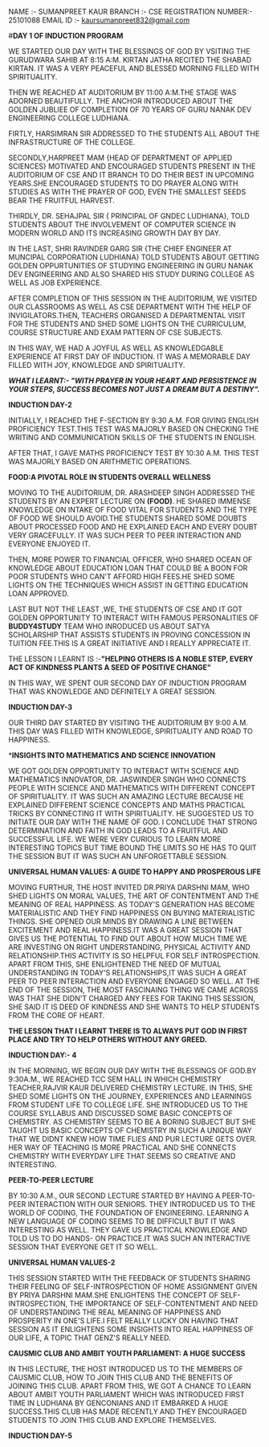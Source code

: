 NAME :- SUMANPREET KAUR 
BRANCH :- CSE
REGISTRATION NUMBER:- 25101088
EMAIL ID :- kaursumanpreet832@gmail.com

#**DAY 1 OF INDUCTION PROGRAM**

WE STARTED OUR DAY WITH THE BLESSINGS OF GOD BY VSITING THE GURUDWARA SAHIB AT 8:15 A:M. KIRTAN JATHA RECITED THE SHABAD KIRTAN. IT WAS A VERY PEACEFUL AND BLESSED MORNING FILLED WITH SPIRITUALITY.

THEN WE REACHED AT AUDITORIUM BY 11:00 A:M.THE STAGE WAS ADORNED BEAUTIFULLY. THE ANCHOR INTRODUCED ABOUT THE GOLDEN JUBLIEE OF COMPLETION OF 70 YEARS OF GURU NANAK DEV ENGINEERING COLLEGE LUDHIANA.

FIRTLY, HARSIMRAN SIR ADDRESSED TO THE STUDENTS ALL ABOUT THE INFRASTRUCTURE OF THE COLLEGE.

SECONDLY,HARPREET MAM {HEAD OF DEPARTMENT OF APPLIED SCIENCES} MOTIVATED AND ENCOURAGED STUDENTS PRESENT IN THE AUDITORIUM OF CSE AND IT BRANCH TO DO THEIR BEST IN UPCOMING YEARS.SHE ENCOURAGED STUDENTS TO DO PRAYER ALONG WITH STUDIES AS WITH THE PRAYER OF GOD, EVEN THE SMALLEST SEEDS BEAR THE FRUITFUL HARVEST.

THIRDLY, DR. SEHAJPAL SIR { PRINCIPAL OF GNDEC LUDHIANA}, TOLD STUDENTS ABOUT THE INVOLVEMENT OF COMPUTER SCIENCE IN MODERN WORLD AND ITS INCREASING GROWTH DAY BY DAY.

IN THE LAST, SHRI RAVINDER GARG SIR {THE CHIEF ENGINEER AT MUNCIPAL CORPORATION LUDHIANA} TOLD STUDENTS ABOUT GETTING GOLDEN OPPURTUNITIES OF STUDYING ENGINEERING IN GURU NANAK DEV ENGINEERING AND ALSO SHARED HIS STUDY DURING COLLEGE AS WELL AS JOB EXPERIENCE.

AFTER COMPLETION OF THIS SESSION IN THE AUDITORIUM, WE VISITED OUR CLASSROOMS AS WELL AS CSE DEPARTMENT WITH THE HELP OF INVIGILATORS.THEN, TEACHERS ORGANISED A DEPARTMENTAL VISIT FOR THE STUDENTS AND SHED SOME LIGHTS ON THE CURRICULUM, COURSE STRUCTURE AND EXAM PATTERN OF CSE SUBJECTS.

IN THIS WAY, WE HAD A JOYFUL AS WELL AS KNOWLEDGABLE EXPERIENCE AT FIRST DAY OF INDUCTION. IT WAS A MEMORABLE DAY FILLED WITH JOY, KNOWLEDGE AND SPIRITUALITY.

***WHAT I LEARNT:- "WITH PRAYER IN YOUR HEART AND PERSISTENCE IN YOUR STEPS, SUCCESS BECOMES NOT JUST A DREAM BUT A DESTINY".***

**INDUCTION DAY-2**

INITIALLY, I REACHED THE F-SECTION BY 9:30 A.M. FOR GIVING ENGLISH PROFICIENCY TEST.THIS TEST WAS MAJORLY BASED ON CHECKING THE WRITING AND COMMUNICATION SKILLS OF THE STUDENTS IN ENGLISH.

AFTER THAT, I GAVE MATHS PROFICIENCY TEST BY 10:30 A.M. THIS TEST WAS MAJORLY BASED ON ARITHMETIC OPERATIONS.

**FOOD:A PIVOTAL ROLE IN STUDENTS OVERALL WELLNESS**

MOVING TO THE AUDITORIUM, DR. ARASHDEEP SINGH ADDRESSED THE STUDENTS BY AN EXPERT LECTURE ON **(FOOD)**. HE SHARED IMMENSE KNOWLEDGE ON INTAKE OF FOOD VITAL FOR STUDENTS AND THE TYPE OF FOOD WE SHOULD AVOID.THE STUDENTS SHARED SOME DOUBTS ABOUT PROCESSED FOOD AND HE EXPLAINED EACH AND EVERY DOUBT VERY GRACEFULLY. IT WAS SUCH PEER TO PEER INTERACTION AND EVERYONE ENJOYED IT.


THEN, MORE POWER TO FINANCIAL OFFICER, WHO SHARED OCEAN OF KNOWLEDGE ABOUT EDUCATION LOAN THAT COULD BE A BOON FOR POOR STUDENTS WHO CAN'T AFFORD HIGH FEES.HE SHED SOME LIGHTS ON THE TECHNIQUES WHICH ASSIST IN GETTING EDUCATION LOAN APPROVED.

LAST BUT NOT THE LEAST ,WE, THE STUDENTS OF CSE AND IT GOT GOLDEN OPPORTUNITY TO INTERACT WITH FAMOUS PERSONALITIES OF **BUDDY4STUDY** TEAM WHO INRODUCED US ABOUT SATYA SCHOLARSHIP THAT ASSISTS STUDENTS IN PROVING CONCESSION IN TUITION FEE.THIS IS A GREAT INITIATIVE AND I REALLY APPRECIATE IT.

THE LESSON I LEARNT IS :-**"HELPING OTHERS IS A NOBLE STEP, EVERY ACT OF KINDNESS PLANTS A SEED OF POSITIVE CHANGE"**

IN THIS WAY, WE SPENT OUR SECOND DAY OF INDUCTION PROGRAM THAT WAS KNOWLEDGE AND DEFINITELY A GREAT SESSION.

**INDUCTION DAY-3**

OUR THIRD DAY STARTED BY VISITING THE AUDITORIUM BY 9:00 A.M. THIS DAY WAS FILLED WITH KNOWLEDGE, SPIRITUALITY AND ROAD TO HAPPINESS.

***INSIGHTS INTO MATHEMATICS AND SCIENCE INNOVATION**

WE GOT GOLDEN OPPORTUNITY TO INTERACT WITH SCIENCE AND MATHEMATICS INNOVATOR, DR. JASWINDER SINGH WHO CONNECTS PEOPLE WITH SCIENCE AND MATHEMATICS WITH DIFFERENT CONCEPT OF SPIRITUALITY.  IT WAS SUCH AN AMAZING LECTURE BECAUSE HE EXPLAINED DIFFERENT SCIENCE CONCEPTS AND MATHS PRACTICAL TRICKS BY CONNECTING IT WITH SPIRITUALITY. HE SUGGESTED US TO INITIATE OUR DAY WITH THE NAME OF GOD. I CONCLUDE THAT STRONG DETERMINATION AND FAITH IN GOD LEADS TO A FRUITFUL AND SUCCESSFUL LIFE. WE WERE VERY CURIOUS TO LEARN MORE INTERESTING TOPICS BUT TIME BOUND THE LIMITS SO HE HAS TO QUIT THE SESSION BUT IT WAS SUCH AN UNFORGETTABLE SESSION.

**UNIVERSAL HUMAN VALUES: A GUIDE TO HAPPY AND PROSPEROUS LIFE**

MOVING FURTHUR, THE HOST INVITED DR.PRIYA DARSHNI MAM, WHO SHED LIGHTS ON MORAL VALUES, THE ART OF CONTENTMENT AND THE MEANING OF REAL HAPPINESS. AS TODAY'S GENERATION HAS BECOME MATERIALISTIC AND THEY FIND HAPPINESS ON BUYING MATERIALISTIC THINGS. SHE OPENED OUR MINDS BY DRAWING A LINE BETWEEN EXCITEMENT AND REAL HAPPINESS.IT WAS A GREAT SESSION THAT GIVES US THE POTENTIAL TO FIND OUT ABOUT HOW MUCH TIME WE ARE INVESTING ON RIGHT UNDERSTANDING, PHYSICAL ACTIVITY AND RELATIONSHIP.THIS ACTIVITY IS SO HELPFUL FOR SELF INTROSPECTION. APART FROM THIS, SHE ENLIGHTENED THE NEED OF MUTUAL UNDERSTANDING IN TODAY'S RELATIONSHIPS,IT WAS SUCH A GREAT PEER TO PEER INTERACTION AND EVERYONE ENGAGED SO WELL. AT THE END OF THE SESSION, THE MOST FASCINAING THING WE CAME ACROSS WAS THAT SHE DIDN'T CHARGED ANY FEES FOR TAKING THIS SESSION, SHE SAID IT IS DEED OF KINDNESS AND SHE WANTS TO HELP STUDENTS FROM THE CORE OF HEART.

**THE LESSON THAT I LEARNT THERE IS TO ALWAYS PUT GOD IN FIRST PLACE AND TRY TO HELP OTHERS WITHOUT ANY GREED.**

**INDUCTION DAY:- 4**

IN THE MORNING, WE BEGIN OUR DAY WITH THE BLESSINGS OF GOD.BY 9:30A.M., WE REACHED TCC SEM HALL IN WHICH CHEMISTRY TEACHER,RAJVIR KAUR DELIVERED CHEMISTRY LECTURE.
IN THIS, SHE SHED SOME LIGHTS ON THE JOURNEY, EXPERIENCES AND LEARNINGS FROM STUDENT LIFE TO COLLEGE LIFE. SHE INTRODUCED US TO THE COURSE SYLLABUS AND DISCUSSED SOME BASIC CONCEPTS OF CHEMISTRY. AS CHEMISTRY SEEMS TO BE A BORING SUBJECT BUT SHE TAUGHT US BASIC CONCEPTS OF CHEMISTRY IN SUCH A UNIQUE WAY THAT WE DIDNT KNEW HOW TIME FLIES AND PUR LECTURE GETS OVER. HER WAY OF TEACHING IS MORE PRACTICAL AND SHE CONNECTS CHEMISTRY WITH EVERYDAY LIFE THAT SEEMS SO CREATIVE AND INTERESTING.

**PEER-TO-PEER LECTURE**

BY 10:30 A.M., OUR SECOND LECTURE STARTED BY HAVING A PEER-TO-PEER INTERACTION WITH OUR SENIORS. THEY INTRODUCED US TO THE WORLD OF CODING, THE FOUNDATION OF ENGINEERING. LEARNING A NEW LANGUAGE OF CODING SEEMS TO BE DIFFICULT BUT IT WAS INTERESTING AS WELL. THEY GAVE US PRACTICAL KNOWLEDGE AND TOLD US TO DO HANDS- ON PRACTICE.IT WAS SUCH AN INTERACTIVE SESSION THAT EVERYONE GET IT SO WELL.


**UNIVERSAL HUMAN VALUES-2**

THIS SESSION STARTED WITH THE FEEDBACK OF STUDENTS SHARING THEIR FEELING OF SELF-INTROSPECTION OF HOME ASSIGNMENT GIVEN BY PRIYA DARSHNI MAM.SHE ENLIGHTENS THE CONCEPT OF SELF- INTROSPECTION, THE IMPORTANCE OF SELF-CONTENTMENT AND NEED OF UNDERSTANDING THE REAL MEANING OF HAPPINESS AND PROSPERITY IN ONE'S LIFE.I FELT REALLY LUCKY  ON HAVING THAT SESSION AS IT ENLIGHTENS SOME INSIGHTS INTO REAL HAPPINESS OF OUR LIFE, A TOPIC THAT GENZ'S REALLY NEED.


**CAUSMIC CLUB AND AMBIT YOUTH PARLIAMENT: A HUGE SUCCESS**

IN THIS LECTURE, THE HOST INTRODUCED US TO THE MEMBERS OF CAUSMIC CLUB, HOW TO JOIN THIS CLUB AND THE BENEFITS OF JOINING THIS CLUB.
APART FROM THIS, WE GOT A CHANCE TO LEARN ABOUT AMBIT YOUTH PARLIAMENT WHICH WAS INTRODUCED FIRST TIME IN LUDHIANA BY GENCONIANS AND IT EMBARKED A HUGE SUCCESS.THIS CLUB HAS MADE RECENTLY AND THEY ENCOURAGED STUDENTS TO JOIN THIS CLUB AND EXPLORE THEMSELVES.

**INDUCTION DAY-5**

